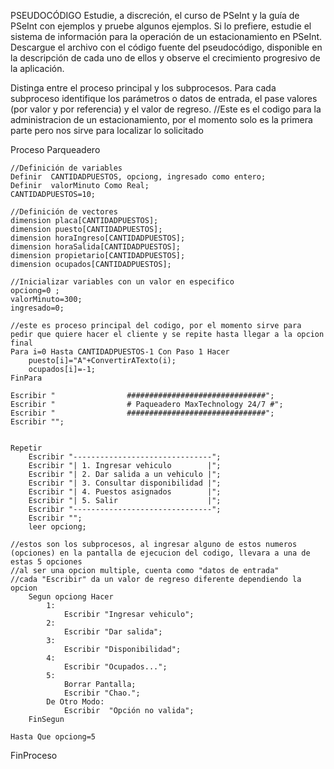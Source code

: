 PSEUDOCÓDIGO
Estudie, a discreción, el curso de PSeInt y la guía de PSeInt con ejemplos y pruebe algunos ejemplos. Si lo prefiere, estudie el sistema de información para la operación de un estacionamiento en PSeInt. Descargue el archivo con el código fuente del pseudocódigo, disponible en la descripción de cada uno de ellos y observe el crecimiento progresivo de la aplicación.

Distinga entre el proceso principal y los subprocesos. Para cada subproceso identifique los parámetros o datos de entrada, el pase valores (por valor y por referencia) y el valor de regreso.
//Este es el codigo para la administracion de un estacionamiento, por el momento solo es la primera parte pero nos sirve para localizar lo solicitado

Proceso Parqueadero
	
	//Definición de variables
	Definir  CANTIDADPUESTOS, opciong, ingresado como entero; 
	Definir  valorMinuto Como Real;
	CANTIDADPUESTOS=10;
	
	//Definición de vectores
	dimension placa[CANTIDADPUESTOS];
	dimension puesto[CANTIDADPUESTOS];
	dimension horaIngreso[CANTIDADPUESTOS];
	dimension horaSalida[CANTIDADPUESTOS];
	dimension propietario[CANTIDADPUESTOS];
	dimension ocupados[CANTIDADPUESTOS];
	
	//Inicializar variables con un valor en especifico
	opciong=0 ;
	valorMinuto=300;
	ingresado=0;
	
	//este es proceso principal del codigo, por el momento sirve para pedir que quiere hacer el cliente y se repite hasta llegar a la opcion final
	Para i=0 Hasta CANTIDADPUESTOS-1 Con Paso 1 Hacer
		puesto[i]="A"+ConvertirATexto(i);
		ocupados[i]=-1;
	FinPara
	
	Escribir "                ###############################";
	Escribir "                # Paqueadero MaxTechnology 24/7 #";
	Escribir "                ###############################";
	Escribir "";
	
	
	Repetir
		Escribir "-------------------------------";
		Escribir "| 1. Ingresar vehiculo        |";
		Escribir "| 2. Dar salida a un vehiculo |";
		Escribir "| 3. Consultar disponibilidad |";
		Escribir "| 4. Puestos asignados        |";
		Escribir "| 5. Salir                    |";
		Escribir "-------------------------------";
		Escribir "";
		leer opciong;

    //estos son los subprocesos, al ingresar alguno de estos numeros (opciones) en la pantalla de ejecucion del codigo, llevara a una de estas 5 opciones
    //al ser una opcion multiple, cuenta como "datos de entrada"
    //cada "Escribir" da un valor de regreso diferente dependiendo la opcion
		Segun opciong Hacer
			1:
				Escribir "Ingresar vehiculo";
			2:
				Escribir "Dar salida";
			3:
				Escribir "Disponibilidad";
			4:
				Escribir "Ocupados...";
			5:
				Borrar Pantalla;
				Escribir "Chao.";
			De Otro Modo:
				Escribir  "Opción no valida";
		FinSegun
		
	Hasta Que opciong=5
	
FinProceso

